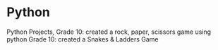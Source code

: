 # Python
Python Projects, 
Grade 10: created a rock, paper, scissors game using python
Grade 10: created a Snakes & Ladders Game
